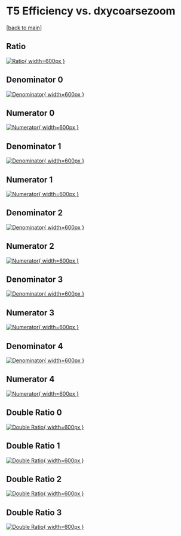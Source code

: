 # T5 Efficiency vs. dxycoarsezoom

[[back to main](./)]



## Ratio

[![Ratio](../mtv/var/T5_xtr_13_0_eff_dxycoarsezoom.png){ width=600px }](../mtv/var/T5_xtr_13_0_eff_dxycoarsezoom.pdf)

## Denominator 0

[![Denominator](../mtv/den/T5_xtr_13_0_eff_dxycoarsezoom_den0.png){ width=600px }](../mtv/den/T5_xtr_13_0_eff_dxycoarsezoom_den0.pdf)

## Numerator 0

[![Numerator](../mtv/num/T5_xtr_13_0_eff_dxycoarsezoom_num0.png){ width=600px }](../mtv/num/T5_xtr_13_0_eff_dxycoarsezoom_num0.pdf)

## Denominator 1

[![Denominator](../mtv/den/T5_xtr_13_0_eff_dxycoarsezoom_den1.png){ width=600px }](../mtv/den/T5_xtr_13_0_eff_dxycoarsezoom_den1.pdf)

## Numerator 1

[![Numerator](../mtv/num/T5_xtr_13_0_eff_dxycoarsezoom_num1.png){ width=600px }](../mtv/num/T5_xtr_13_0_eff_dxycoarsezoom_num1.pdf)

## Denominator 2

[![Denominator](../mtv/den/T5_xtr_13_0_eff_dxycoarsezoom_den2.png){ width=600px }](../mtv/den/T5_xtr_13_0_eff_dxycoarsezoom_den2.pdf)

## Numerator 2

[![Numerator](../mtv/num/T5_xtr_13_0_eff_dxycoarsezoom_num2.png){ width=600px }](../mtv/num/T5_xtr_13_0_eff_dxycoarsezoom_num2.pdf)

## Denominator 3

[![Denominator](../mtv/den/T5_xtr_13_0_eff_dxycoarsezoom_den3.png){ width=600px }](../mtv/den/T5_xtr_13_0_eff_dxycoarsezoom_den3.pdf)

## Numerator 3

[![Numerator](../mtv/num/T5_xtr_13_0_eff_dxycoarsezoom_num3.png){ width=600px }](../mtv/num/T5_xtr_13_0_eff_dxycoarsezoom_num3.pdf)

## Denominator 4

[![Denominator](../mtv/den/T5_xtr_13_0_eff_dxycoarsezoom_den4.png){ width=600px }](../mtv/den/T5_xtr_13_0_eff_dxycoarsezoom_den4.pdf)

## Numerator 4

[![Numerator](../mtv/num/T5_xtr_13_0_eff_dxycoarsezoom_num4.png){ width=600px }](../mtv/num/T5_xtr_13_0_eff_dxycoarsezoom_num4.pdf)

## Double Ratio 0

[![Double Ratio](../mtv/ratio/T5_xtr_13_0_eff_dxycoarsezoom_ratio0.png){ width=600px }](../mtv/ratio/T5_xtr_13_0_eff_dxycoarsezoom_ratio0.pdf)

## Double Ratio 1

[![Double Ratio](../mtv/ratio/T5_xtr_13_0_eff_dxycoarsezoom_ratio1.png){ width=600px }](../mtv/ratio/T5_xtr_13_0_eff_dxycoarsezoom_ratio1.pdf)

## Double Ratio 2

[![Double Ratio](../mtv/ratio/T5_xtr_13_0_eff_dxycoarsezoom_ratio2.png){ width=600px }](../mtv/ratio/T5_xtr_13_0_eff_dxycoarsezoom_ratio2.pdf)

## Double Ratio 3

[![Double Ratio](../mtv/ratio/T5_xtr_13_0_eff_dxycoarsezoom_ratio3.png){ width=600px }](../mtv/ratio/T5_xtr_13_0_eff_dxycoarsezoom_ratio3.pdf)

